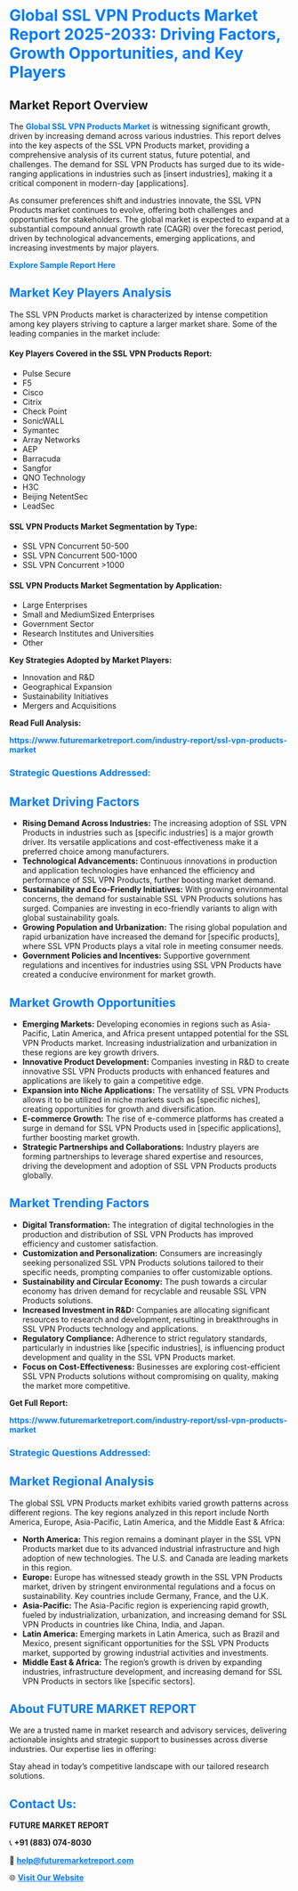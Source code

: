 <h1 style="color: #007BFF;">Global SSL VPN Products Market Report 2025-2033: Driving Factors, Growth Opportunities, and Key Players</h1>

<section id="overview">
<h2>Market Report Overview</h2>
<p>The <a href="https://www.futuremarketreport.com/industry-report/ssl-vpn-products-market" style="color: #007BFF; text-decoration: none;"><strong>Global SSL VPN Products Market</strong></a> is witnessing significant growth, driven by increasing demand across various industries. This report delves into the key aspects of the SSL VPN Products market, providing a comprehensive analysis of its current status, future potential, and challenges. The demand for SSL VPN Products has surged due to its wide-ranging applications in industries such as [insert industries], making it a critical component in modern-day [applications].</p>
<p>As consumer preferences shift and industries innovate, the SSL VPN Products market continues to evolve, offering both challenges and opportunities for stakeholders. The global market is expected to expand at a substantial compound annual growth rate (CAGR) over the forecast period, driven by technological advancements, emerging applications, and increasing investments by major players.</p>
</section>

<section id="overview">
<p><a href="https://www.futuremarketreport.com/request-sample/reportId=91107" style="color: #007BFF; text-decoration: none;"><strong>Explore Sample Report Here</strong></a></p>
</section>

<section id="key-players">
<h2 style="color: #007BFF;">Market Key Players Analysis</h2>
<p>The SSL VPN Products market is characterized by intense competition among key players striving to capture a larger market share. Some of the leading companies in the market include:</p>
<h4>Key Players Covered in the SSL VPN Products Report:</h4>
<ul><li>Pulse Secure</li><li>F5</li><li>Cisco</li><li>Citrix</li><li>Check Point</li><li>SonicWALL</li><li>Symantec</li><li>Array Networks</li><li>AEP</li><li>Barracuda</li><li>Sangfor</li><li>QNO Technology</li><li>H3C</li><li>Beijing NetentSec</li><li>LeadSec</li></ul>
<h4>SSL VPN Products Market Segmentation by Type:</h4>
<ul><li>SSL VPN Concurrent 50-500</li><li>SSL VPN Concurrent 500-1000</li><li>SSL VPN Concurrent &gt;1000</li></ul>

<h4>SSL VPN Products Market Segmentation by Application:</h4>
<ul><li>Large Enterprises</li><li>Small and MediumSized Enterprises</li><li>Government Sector</li><li>Research Institutes and Universities</li><li>Other</li></ul>
<p><strong>Key Strategies Adopted by Market Players:</strong></p>
<ul>
<li>Innovation and R&D</li>
<li>Geographical Expansion</li>
<li>Sustainability Initiatives</li>
<li>Mergers and Acquisitions</li>
</ul>
</section>

<section>
<p><strong>Read Full Analysis: </strong></p><a href="https://www.futuremarketreport.com/industry-report/ssl-vpn-products-market" style="color: #007BFF; text-decoration: none;"><strong>https://www.futuremarketreport.com/industry-report/ssl-vpn-products-market</strong></a>
<h3 style="color: #007BFF;">Strategic Questions Addressed:</h3>
</section>

<section id="driving-factors">
<h2 style="color: #007BFF;">Market Driving Factors</h2>
<ul>
<li><strong>Rising Demand Across Industries:</strong> The increasing adoption of SSL VPN Products in industries such as [specific industries] is a major growth driver. Its versatile applications and cost-effectiveness make it a preferred choice among manufacturers.</li>
<li><strong>Technological Advancements:</strong> Continuous innovations in production and application technologies have enhanced the efficiency and performance of SSL VPN Products, further boosting market demand.</li>
<li><strong>Sustainability and Eco-Friendly Initiatives:</strong> With growing environmental concerns, the demand for sustainable SSL VPN Products solutions has surged. Companies are investing in eco-friendly variants to align with global sustainability goals.</li>
<li><strong>Growing Population and Urbanization:</strong> The rising global population and rapid urbanization have increased the demand for [specific products], where SSL VPN Products plays a vital role in meeting consumer needs.</li>
<li><strong>Government Policies and Incentives:</strong> Supportive government regulations and incentives for industries using SSL VPN Products have created a conducive environment for market growth.</li>
</ul>
</section>

<section id="growth-opportunities">
<h2 style="color: #007BFF;">Market Growth Opportunities</h2>
<ul>
<li><strong>Emerging Markets:</strong> Developing economies in regions such as Asia-Pacific, Latin America, and Africa present untapped potential for the SSL VPN Products market. Increasing industrialization and urbanization in these regions are key growth drivers.</li>
<li><strong>Innovative Product Development:</strong> Companies investing in R&D to create innovative SSL VPN Products products with enhanced features and applications are likely to gain a competitive edge.</li>
<li><strong>Expansion into Niche Applications:</strong> The versatility of SSL VPN Products allows it to be utilized in niche markets such as [specific niches], creating opportunities for growth and diversification.</li>
<li><strong>E-commerce Growth:</strong> The rise of e-commerce platforms has created a surge in demand for SSL VPN Products used in [specific applications], further boosting market growth.</li>
<li><strong>Strategic Partnerships and Collaborations:</strong> Industry players are forming partnerships to leverage shared expertise and resources, driving the development and adoption of SSL VPN Products products globally.</li>
</ul>
</section>

<section id="trending-factors">
<h2 style="color: #007BFF;">Market Trending Factors</h2>
<ul>
<li><strong>Digital Transformation:</strong> The integration of digital technologies in the production and distribution of SSL VPN Products has improved efficiency and customer satisfaction.</li>
<li><strong>Customization and Personalization:</strong> Consumers are increasingly seeking personalized SSL VPN Products solutions tailored to their specific needs, prompting companies to offer customizable options.</li>
<li><strong>Sustainability and Circular Economy:</strong> The push towards a circular economy has driven demand for recyclable and reusable SSL VPN Products solutions.</li>
<li><strong>Increased Investment in R&D:</strong> Companies are allocating significant resources to research and development, resulting in breakthroughs in SSL VPN Products technology and applications.</li>
<li><strong>Regulatory Compliance:</strong> Adherence to strict regulatory standards, particularly in industries like [specific industries], is influencing product development and quality in the SSL VPN Products market.</li>
<li><strong>Focus on Cost-Effectiveness:</strong> Businesses are exploring cost-efficient SSL VPN Products solutions without compromising on quality, making the market more competitive.</li>
</ul>
</section>

<section>
<p><strong>Get Full Report: </strong></p><a href="https://www.futuremarketreport.com/industry-report/ssl-vpn-products-market" style="color: #007BFF; text-decoration: none;"><strong>https://www.futuremarketreport.com/industry-report/ssl-vpn-products-market</strong></a>
<h3 style="color: #007BFF;">Strategic Questions Addressed:</h3>
</section>


<section id="regional-analysis">
<h2 style="color: #007BFF;">Market Regional Analysis</h2>
<p>The global SSL VPN Products market exhibits varied growth patterns across different regions. The key regions analyzed in this report include North America, Europe, Asia-Pacific, Latin America, and the Middle East & Africa:</p>
<ul>
<li><strong>North America:</strong> This region remains a dominant player in the SSL VPN Products market due to its advanced industrial infrastructure and high adoption of new technologies. The U.S. and Canada are leading markets in this region.</li>
<li><strong>Europe:</strong> Europe has witnessed steady growth in the SSL VPN Products market, driven by stringent environmental regulations and a focus on sustainability. Key countries include Germany, France, and the U.K.</li>
<li><strong>Asia-Pacific:</strong> The Asia-Pacific region is experiencing rapid growth, fueled by industrialization, urbanization, and increasing demand for SSL VPN Products in countries like China, India, and Japan.</li>
<li><strong>Latin America:</strong> Emerging markets in Latin America, such as Brazil and Mexico, present significant opportunities for the SSL VPN Products market, supported by growing industrial activities and investments.</li>
<li><strong>Middle East & Africa:</strong> The region’s growth is driven by expanding industries, infrastructure development, and increasing demand for SSL VPN Products in sectors like [specific sectors].</li>
</ul>
</section>

<footer>
<h2 style="color: #007BFF;">About FUTURE MARKET REPORT</h2>
<p>We are a trusted name in market research and advisory services, delivering actionable insights and strategic support to businesses across diverse industries. Our expertise lies in offering:</p>

<p>Stay ahead in today’s competitive landscape with our tailored research solutions.</p>

<h2 style="color: #007BFF;">Contact Us:</h2>
<p><strong>FUTURE MARKET REPORT</strong></p>
<p>📞 <strong>+91 (883) 074-8030</strong></p>
<p>📧 <strong><a href="mailto:help@futuremarketreport.com" style="color: #007BFF;">help@futuremarketreport.com</a></strong></p>
<p>🌐 <strong><a href="https://www.futuremarketreport.com/" style="color: #007BFF;">Visit Our Website</a></strong></p>
</footer>